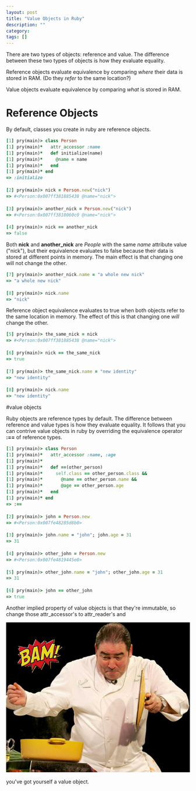 ```yaml
---
layout: post
title: "Value Objects in Ruby"
description: ""
category: 
tags: []
---
```


There are two types of objects: reference and value. The difference between
these two types of objects is how they evaluate equality.


Reference objects evaluate equivalence by comparing _where_ their data is stored
in RAM. (Do they _refer_ to the same location?)

Value objects evaluate equivalence by comparing _what_ is stored in RAM.

# Reference Objects

By default, classes you create in ruby are reference objects.

```ruby
[1] pry(main)> class Person
[1] pry(main)*   attr_accessor :name
[1] pry(main)*   def initialize(name)
[1] pry(main)*     @name = name
[1] pry(main)*   end
[1] pry(main)* end
=> :initialize

[2] pry(main)> nick = Person.new("nick")
=> #<Person:0x007ff381885438 @name="nick">

[3] pry(main)> another_nick = Person.new("nick")
=> #<Person:0x007ff3818060c0 @name="nick">

[4] pry(main)> nick == another_nick
=> false
```

Both __nick__ and __another_nick__ are _People_ with the same _name_ attribute
value ("nick"), but their equivalence evaluates to false because their data is stored at
different points in memory. The main effect is that changing one will not change
the other.

```ruby
[7] pry(main)> another_nick.name = "a whole new nick"
=> "a whole new nick"

[8] pry(main)> nick.name
=> "nick"
```

Reference object equivalence evaluates to true when both objects refer to the
same location in memory. The effect of this is that changing one _will_ change the
other.

```ruby
[5] pry(main)> the_same_nick = nick
=> #<Person:0x007ff381885438 @name="nick">

[6] pry(main)> nick == the_same_nick
=> true

[7] pry(main)> the_same_nick.name = "new identity"
=> "new identity"

[8] pry(main)> nick.name
=> "new identity"
```

#value objects

Ruby objects are reference types by default.
The difference between reference and value types is how they evaluate equality.
It follows that you can contrive value objects in ruby by overriding the
equivalence operator __:==__ of reference types.

```ruby
[1] pry(main)> class Person
[1] pry(main)*   attr_accessor :name, :age
[1] pry(main)*
[1] pry(main)*   def ==(other_person)
[1] pry(main)*     self.class == other_person.class &&
[1] pry(main)*       @name == other_person.name &&
[1] pry(main)*       @age == other_person.age
[1] pry(main)*   end
[1] pry(main)* end
=> :==

[2] pry(main)> john = Person.new
=> #<Person:0x007fe48285d8b0>

[3] pry(main)> john.name = "john"; john.age = 31
=> 31

[4] pry(main)> other_john = Person.new
=> #<Person:0x007fe4819445e0>

[5] pry(main)> other_john.name = "john"; other_john.age = 31
=> 31

[6] pry(main)> john == other_john
=> true
```

Another implied property of value objects is that they're immutable, so change
those attr\_accessor's to attr\_reader's and

![emeril](/assets/images/emeril.jpg)

you've got yourself a value object.


